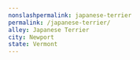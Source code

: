 ```yaml
---
﻿nonslashpermalink: japanese-terrier
permalink: /japanese-terrier/
alley: Japanese Terrier
city: Newport
state: Vermont
---
```

